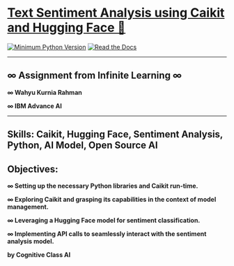 # [Text Sentiment Analysis using Caikit and Hugging Face 🤖](https://cognitiveclass.ai/courses/course-v1:IBMSkillsNetwork+GPXX0PYAEN+v1)
[![Minimum Python Version](https://img.shields.io/badge/python-3.10-blue.svg)](https://www.python.org/downloads/)
[![Read the Docs](https://img.shields.io/static/v1?label=CognitiveClassAI&message=reference&color=blue)](https://cognitiveclass.ai/)

---

## ∞ Assignment from Infinite Learning ∞
<p><strong>∞ Wahyu Kurnia Rahman</strong></p>
<p><strong>∞ IBM Advance AI</strong></p>


---
## Skills: Caikit, Hugging Face, Sentiment Analysis, Python, AI Model, Open Source AI

## Objectives:
<p><strong>∞ Setting up the necessary Python libraries and Caikit run-time.</strong></p
<p><strong>∞ Exploring Caikit and  grasping its capabilities in the context of model management.</strong></p
<p><strong>∞ Leveraging a Hugging Face model for sentiment classification.</strong></p
<p><strong>∞ Implementing API calls to seamlessly interact with the sentiment analysis model.</strong></p

<p><strong>by Cognitive Class AI</strong></p>
